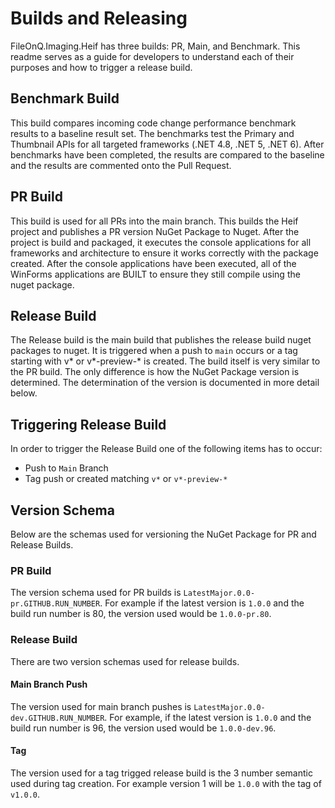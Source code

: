 # Builds and Releasing
FileOnQ.Imaging.Heif has three builds: PR, Main, and Benchmark. This readme serves as a guide for developers to understand each of their purposes and how to trigger a release build.

## Benchmark Build
This build compares incoming code change performance benchmark results to a baseline result set. The benchmarks test the Primary and Thumbnail APIs for all targeted frameworks (.NET 4.8, .NET 5, .NET 6). After benchmarks have been completed, the results are compared to the baseline and the results are commented onto the Pull Request.

## PR Build
This build is used for all PRs into the main branch. This builds the Heif project and publishes a PR version NuGet Package to Nuget. After the project is build and packaged, it executes the console applications for all frameworks and architecture to ensure it works correctly with the package created. After the console applications have been executed, all of the WinForms applications are BUILT to ensure they still compile using the nuget package.

## Release Build
The Release build is the main build that publishes the release build nuget packages to nuget. It is triggered when a push to ```main``` occurs or a tag starting with v* or v*-preview-* is created. The build itself is very similar to the PR build. The only difference is how the NuGet Package version is determined. The determination of the version is documented in more detail below.

## Triggering Release Build 
In order to trigger the Release Build one of the following items has to occur:

* Push to ```Main``` Branch
* Tag push or created matching ```v*``` or ```v*-preview-*```

## Version Schema
Below are the schemas used for versioning the NuGet Package for PR and Release Builds.

### PR Build
The version schema used for PR builds is ```LatestMajor.0.0-pr.GITHUB.RUN_NUMBER```. For example if the latest version is ```1.0.0``` and the build run number is 80, the version used would be ```1.0.0-pr.80```.

### Release Build
There are two version schemas used for release builds.
#### Main Branch Push
The version used for main branch pushes is ```LatestMajor.0.0-dev.GITHUB.RUN_NUMBER```. For example, if the latest version is ```1.0.0``` and the build run number is 96, the version used would be ```1.0.0-dev.96```.
#### Tag
The version used for a tag trigged release build is the 3 number semantic used during tag creation. For example version 1 will be ```1.0.0``` with the tag of ```v1.0.0```.


